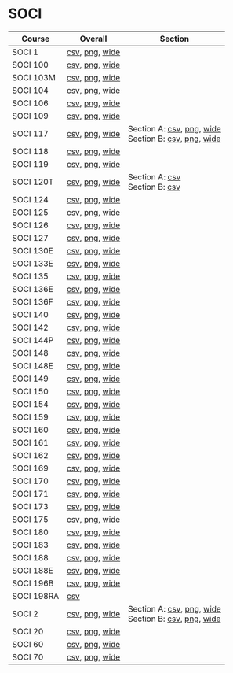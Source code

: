 # SOCI

| Course | Overall | Section |
| ------ | ------- | ------- |
| SOCI 1 | [csv](https://github.com/UCSD-Historical-Enrollment-Data/2025Winter/blob/main/overall/SOCI%201.csv), [png](https://raw.githubusercontent.com/UCSD-Historical-Enrollment-Data/2025Winter/main/plot_overall/SOCI%201.png), [wide](https://raw.githubusercontent.com/UCSD-Historical-Enrollment-Data/2025Winter/main/plot_overall_wide/SOCI%201.png) |  |
| SOCI 100 | [csv](https://github.com/UCSD-Historical-Enrollment-Data/2025Winter/blob/main/overall/SOCI%20100.csv), [png](https://raw.githubusercontent.com/UCSD-Historical-Enrollment-Data/2025Winter/main/plot_overall/SOCI%20100.png), [wide](https://raw.githubusercontent.com/UCSD-Historical-Enrollment-Data/2025Winter/main/plot_overall_wide/SOCI%20100.png) |  |
| SOCI 103M | [csv](https://github.com/UCSD-Historical-Enrollment-Data/2025Winter/blob/main/overall/SOCI%20103M.csv), [png](https://raw.githubusercontent.com/UCSD-Historical-Enrollment-Data/2025Winter/main/plot_overall/SOCI%20103M.png), [wide](https://raw.githubusercontent.com/UCSD-Historical-Enrollment-Data/2025Winter/main/plot_overall_wide/SOCI%20103M.png) |  |
| SOCI 104 | [csv](https://github.com/UCSD-Historical-Enrollment-Data/2025Winter/blob/main/overall/SOCI%20104.csv), [png](https://raw.githubusercontent.com/UCSD-Historical-Enrollment-Data/2025Winter/main/plot_overall/SOCI%20104.png), [wide](https://raw.githubusercontent.com/UCSD-Historical-Enrollment-Data/2025Winter/main/plot_overall_wide/SOCI%20104.png) |  |
| SOCI 106 | [csv](https://github.com/UCSD-Historical-Enrollment-Data/2025Winter/blob/main/overall/SOCI%20106.csv), [png](https://raw.githubusercontent.com/UCSD-Historical-Enrollment-Data/2025Winter/main/plot_overall/SOCI%20106.png), [wide](https://raw.githubusercontent.com/UCSD-Historical-Enrollment-Data/2025Winter/main/plot_overall_wide/SOCI%20106.png) |  |
| SOCI 109 | [csv](https://github.com/UCSD-Historical-Enrollment-Data/2025Winter/blob/main/overall/SOCI%20109.csv), [png](https://raw.githubusercontent.com/UCSD-Historical-Enrollment-Data/2025Winter/main/plot_overall/SOCI%20109.png), [wide](https://raw.githubusercontent.com/UCSD-Historical-Enrollment-Data/2025Winter/main/plot_overall_wide/SOCI%20109.png) |  |
| SOCI 117 | [csv](https://github.com/UCSD-Historical-Enrollment-Data/2025Winter/blob/main/overall/SOCI%20117.csv), [png](https://raw.githubusercontent.com/UCSD-Historical-Enrollment-Data/2025Winter/main/plot_overall/SOCI%20117.png), [wide](https://raw.githubusercontent.com/UCSD-Historical-Enrollment-Data/2025Winter/main/plot_overall_wide/SOCI%20117.png) | Section A: [csv](https://github.com/UCSD-Historical-Enrollment-Data/2025Winter/blob/main/section/SOCI%20117_A.csv), [png](https://raw.githubusercontent.com/UCSD-Historical-Enrollment-Data/2025Winter/main/plot_section/SOCI%20117_A.png), [wide](https://raw.githubusercontent.com/UCSD-Historical-Enrollment-Data/2025Winter/main/plot_section_wide/SOCI%20117_A.png)<br>Section B: [csv](https://github.com/UCSD-Historical-Enrollment-Data/2025Winter/blob/main/section/SOCI%20117_B.csv), [png](https://raw.githubusercontent.com/UCSD-Historical-Enrollment-Data/2025Winter/main/plot_section/SOCI%20117_B.png), [wide](https://raw.githubusercontent.com/UCSD-Historical-Enrollment-Data/2025Winter/main/plot_section_wide/SOCI%20117_B.png) |
| SOCI 118 | [csv](https://github.com/UCSD-Historical-Enrollment-Data/2025Winter/blob/main/overall/SOCI%20118.csv), [png](https://raw.githubusercontent.com/UCSD-Historical-Enrollment-Data/2025Winter/main/plot_overall/SOCI%20118.png), [wide](https://raw.githubusercontent.com/UCSD-Historical-Enrollment-Data/2025Winter/main/plot_overall_wide/SOCI%20118.png) |  |
| SOCI 119 | [csv](https://github.com/UCSD-Historical-Enrollment-Data/2025Winter/blob/main/overall/SOCI%20119.csv), [png](https://raw.githubusercontent.com/UCSD-Historical-Enrollment-Data/2025Winter/main/plot_overall/SOCI%20119.png), [wide](https://raw.githubusercontent.com/UCSD-Historical-Enrollment-Data/2025Winter/main/plot_overall_wide/SOCI%20119.png) |  |
| SOCI 120T | [csv](https://github.com/UCSD-Historical-Enrollment-Data/2025Winter/blob/main/overall/SOCI%20120T.csv), [png](https://raw.githubusercontent.com/UCSD-Historical-Enrollment-Data/2025Winter/main/plot_overall/SOCI%20120T.png), [wide](https://raw.githubusercontent.com/UCSD-Historical-Enrollment-Data/2025Winter/main/plot_overall_wide/SOCI%20120T.png) | Section A: [csv](https://github.com/UCSD-Historical-Enrollment-Data/2025Winter/blob/main/section/SOCI%20120T_A.csv)<br>Section B: [csv](https://github.com/UCSD-Historical-Enrollment-Data/2025Winter/blob/main/section/SOCI%20120T_B.csv) |
| SOCI 124 | [csv](https://github.com/UCSD-Historical-Enrollment-Data/2025Winter/blob/main/overall/SOCI%20124.csv), [png](https://raw.githubusercontent.com/UCSD-Historical-Enrollment-Data/2025Winter/main/plot_overall/SOCI%20124.png), [wide](https://raw.githubusercontent.com/UCSD-Historical-Enrollment-Data/2025Winter/main/plot_overall_wide/SOCI%20124.png) |  |
| SOCI 125 | [csv](https://github.com/UCSD-Historical-Enrollment-Data/2025Winter/blob/main/overall/SOCI%20125.csv), [png](https://raw.githubusercontent.com/UCSD-Historical-Enrollment-Data/2025Winter/main/plot_overall/SOCI%20125.png), [wide](https://raw.githubusercontent.com/UCSD-Historical-Enrollment-Data/2025Winter/main/plot_overall_wide/SOCI%20125.png) |  |
| SOCI 126 | [csv](https://github.com/UCSD-Historical-Enrollment-Data/2025Winter/blob/main/overall/SOCI%20126.csv), [png](https://raw.githubusercontent.com/UCSD-Historical-Enrollment-Data/2025Winter/main/plot_overall/SOCI%20126.png), [wide](https://raw.githubusercontent.com/UCSD-Historical-Enrollment-Data/2025Winter/main/plot_overall_wide/SOCI%20126.png) |  |
| SOCI 127 | [csv](https://github.com/UCSD-Historical-Enrollment-Data/2025Winter/blob/main/overall/SOCI%20127.csv), [png](https://raw.githubusercontent.com/UCSD-Historical-Enrollment-Data/2025Winter/main/plot_overall/SOCI%20127.png), [wide](https://raw.githubusercontent.com/UCSD-Historical-Enrollment-Data/2025Winter/main/plot_overall_wide/SOCI%20127.png) |  |
| SOCI 130E | [csv](https://github.com/UCSD-Historical-Enrollment-Data/2025Winter/blob/main/overall/SOCI%20130E.csv), [png](https://raw.githubusercontent.com/UCSD-Historical-Enrollment-Data/2025Winter/main/plot_overall/SOCI%20130E.png), [wide](https://raw.githubusercontent.com/UCSD-Historical-Enrollment-Data/2025Winter/main/plot_overall_wide/SOCI%20130E.png) |  |
| SOCI 133E | [csv](https://github.com/UCSD-Historical-Enrollment-Data/2025Winter/blob/main/overall/SOCI%20133E.csv), [png](https://raw.githubusercontent.com/UCSD-Historical-Enrollment-Data/2025Winter/main/plot_overall/SOCI%20133E.png), [wide](https://raw.githubusercontent.com/UCSD-Historical-Enrollment-Data/2025Winter/main/plot_overall_wide/SOCI%20133E.png) |  |
| SOCI 135 | [csv](https://github.com/UCSD-Historical-Enrollment-Data/2025Winter/blob/main/overall/SOCI%20135.csv), [png](https://raw.githubusercontent.com/UCSD-Historical-Enrollment-Data/2025Winter/main/plot_overall/SOCI%20135.png), [wide](https://raw.githubusercontent.com/UCSD-Historical-Enrollment-Data/2025Winter/main/plot_overall_wide/SOCI%20135.png) |  |
| SOCI 136E | [csv](https://github.com/UCSD-Historical-Enrollment-Data/2025Winter/blob/main/overall/SOCI%20136E.csv), [png](https://raw.githubusercontent.com/UCSD-Historical-Enrollment-Data/2025Winter/main/plot_overall/SOCI%20136E.png), [wide](https://raw.githubusercontent.com/UCSD-Historical-Enrollment-Data/2025Winter/main/plot_overall_wide/SOCI%20136E.png) |  |
| SOCI 136F | [csv](https://github.com/UCSD-Historical-Enrollment-Data/2025Winter/blob/main/overall/SOCI%20136F.csv), [png](https://raw.githubusercontent.com/UCSD-Historical-Enrollment-Data/2025Winter/main/plot_overall/SOCI%20136F.png), [wide](https://raw.githubusercontent.com/UCSD-Historical-Enrollment-Data/2025Winter/main/plot_overall_wide/SOCI%20136F.png) |  |
| SOCI 140 | [csv](https://github.com/UCSD-Historical-Enrollment-Data/2025Winter/blob/main/overall/SOCI%20140.csv), [png](https://raw.githubusercontent.com/UCSD-Historical-Enrollment-Data/2025Winter/main/plot_overall/SOCI%20140.png), [wide](https://raw.githubusercontent.com/UCSD-Historical-Enrollment-Data/2025Winter/main/plot_overall_wide/SOCI%20140.png) |  |
| SOCI 142 | [csv](https://github.com/UCSD-Historical-Enrollment-Data/2025Winter/blob/main/overall/SOCI%20142.csv), [png](https://raw.githubusercontent.com/UCSD-Historical-Enrollment-Data/2025Winter/main/plot_overall/SOCI%20142.png), [wide](https://raw.githubusercontent.com/UCSD-Historical-Enrollment-Data/2025Winter/main/plot_overall_wide/SOCI%20142.png) |  |
| SOCI 144P | [csv](https://github.com/UCSD-Historical-Enrollment-Data/2025Winter/blob/main/overall/SOCI%20144P.csv), [png](https://raw.githubusercontent.com/UCSD-Historical-Enrollment-Data/2025Winter/main/plot_overall/SOCI%20144P.png), [wide](https://raw.githubusercontent.com/UCSD-Historical-Enrollment-Data/2025Winter/main/plot_overall_wide/SOCI%20144P.png) |  |
| SOCI 148 | [csv](https://github.com/UCSD-Historical-Enrollment-Data/2025Winter/blob/main/overall/SOCI%20148.csv), [png](https://raw.githubusercontent.com/UCSD-Historical-Enrollment-Data/2025Winter/main/plot_overall/SOCI%20148.png), [wide](https://raw.githubusercontent.com/UCSD-Historical-Enrollment-Data/2025Winter/main/plot_overall_wide/SOCI%20148.png) |  |
| SOCI 148E | [csv](https://github.com/UCSD-Historical-Enrollment-Data/2025Winter/blob/main/overall/SOCI%20148E.csv), [png](https://raw.githubusercontent.com/UCSD-Historical-Enrollment-Data/2025Winter/main/plot_overall/SOCI%20148E.png), [wide](https://raw.githubusercontent.com/UCSD-Historical-Enrollment-Data/2025Winter/main/plot_overall_wide/SOCI%20148E.png) |  |
| SOCI 149 | [csv](https://github.com/UCSD-Historical-Enrollment-Data/2025Winter/blob/main/overall/SOCI%20149.csv), [png](https://raw.githubusercontent.com/UCSD-Historical-Enrollment-Data/2025Winter/main/plot_overall/SOCI%20149.png), [wide](https://raw.githubusercontent.com/UCSD-Historical-Enrollment-Data/2025Winter/main/plot_overall_wide/SOCI%20149.png) |  |
| SOCI 150 | [csv](https://github.com/UCSD-Historical-Enrollment-Data/2025Winter/blob/main/overall/SOCI%20150.csv), [png](https://raw.githubusercontent.com/UCSD-Historical-Enrollment-Data/2025Winter/main/plot_overall/SOCI%20150.png), [wide](https://raw.githubusercontent.com/UCSD-Historical-Enrollment-Data/2025Winter/main/plot_overall_wide/SOCI%20150.png) |  |
| SOCI 154 | [csv](https://github.com/UCSD-Historical-Enrollment-Data/2025Winter/blob/main/overall/SOCI%20154.csv), [png](https://raw.githubusercontent.com/UCSD-Historical-Enrollment-Data/2025Winter/main/plot_overall/SOCI%20154.png), [wide](https://raw.githubusercontent.com/UCSD-Historical-Enrollment-Data/2025Winter/main/plot_overall_wide/SOCI%20154.png) |  |
| SOCI 159 | [csv](https://github.com/UCSD-Historical-Enrollment-Data/2025Winter/blob/main/overall/SOCI%20159.csv), [png](https://raw.githubusercontent.com/UCSD-Historical-Enrollment-Data/2025Winter/main/plot_overall/SOCI%20159.png), [wide](https://raw.githubusercontent.com/UCSD-Historical-Enrollment-Data/2025Winter/main/plot_overall_wide/SOCI%20159.png) |  |
| SOCI 160 | [csv](https://github.com/UCSD-Historical-Enrollment-Data/2025Winter/blob/main/overall/SOCI%20160.csv), [png](https://raw.githubusercontent.com/UCSD-Historical-Enrollment-Data/2025Winter/main/plot_overall/SOCI%20160.png), [wide](https://raw.githubusercontent.com/UCSD-Historical-Enrollment-Data/2025Winter/main/plot_overall_wide/SOCI%20160.png) |  |
| SOCI 161 | [csv](https://github.com/UCSD-Historical-Enrollment-Data/2025Winter/blob/main/overall/SOCI%20161.csv), [png](https://raw.githubusercontent.com/UCSD-Historical-Enrollment-Data/2025Winter/main/plot_overall/SOCI%20161.png), [wide](https://raw.githubusercontent.com/UCSD-Historical-Enrollment-Data/2025Winter/main/plot_overall_wide/SOCI%20161.png) |  |
| SOCI 162 | [csv](https://github.com/UCSD-Historical-Enrollment-Data/2025Winter/blob/main/overall/SOCI%20162.csv), [png](https://raw.githubusercontent.com/UCSD-Historical-Enrollment-Data/2025Winter/main/plot_overall/SOCI%20162.png), [wide](https://raw.githubusercontent.com/UCSD-Historical-Enrollment-Data/2025Winter/main/plot_overall_wide/SOCI%20162.png) |  |
| SOCI 169 | [csv](https://github.com/UCSD-Historical-Enrollment-Data/2025Winter/blob/main/overall/SOCI%20169.csv), [png](https://raw.githubusercontent.com/UCSD-Historical-Enrollment-Data/2025Winter/main/plot_overall/SOCI%20169.png), [wide](https://raw.githubusercontent.com/UCSD-Historical-Enrollment-Data/2025Winter/main/plot_overall_wide/SOCI%20169.png) |  |
| SOCI 170 | [csv](https://github.com/UCSD-Historical-Enrollment-Data/2025Winter/blob/main/overall/SOCI%20170.csv), [png](https://raw.githubusercontent.com/UCSD-Historical-Enrollment-Data/2025Winter/main/plot_overall/SOCI%20170.png), [wide](https://raw.githubusercontent.com/UCSD-Historical-Enrollment-Data/2025Winter/main/plot_overall_wide/SOCI%20170.png) |  |
| SOCI 171 | [csv](https://github.com/UCSD-Historical-Enrollment-Data/2025Winter/blob/main/overall/SOCI%20171.csv), [png](https://raw.githubusercontent.com/UCSD-Historical-Enrollment-Data/2025Winter/main/plot_overall/SOCI%20171.png), [wide](https://raw.githubusercontent.com/UCSD-Historical-Enrollment-Data/2025Winter/main/plot_overall_wide/SOCI%20171.png) |  |
| SOCI 173 | [csv](https://github.com/UCSD-Historical-Enrollment-Data/2025Winter/blob/main/overall/SOCI%20173.csv), [png](https://raw.githubusercontent.com/UCSD-Historical-Enrollment-Data/2025Winter/main/plot_overall/SOCI%20173.png), [wide](https://raw.githubusercontent.com/UCSD-Historical-Enrollment-Data/2025Winter/main/plot_overall_wide/SOCI%20173.png) |  |
| SOCI 175 | [csv](https://github.com/UCSD-Historical-Enrollment-Data/2025Winter/blob/main/overall/SOCI%20175.csv), [png](https://raw.githubusercontent.com/UCSD-Historical-Enrollment-Data/2025Winter/main/plot_overall/SOCI%20175.png), [wide](https://raw.githubusercontent.com/UCSD-Historical-Enrollment-Data/2025Winter/main/plot_overall_wide/SOCI%20175.png) |  |
| SOCI 180 | [csv](https://github.com/UCSD-Historical-Enrollment-Data/2025Winter/blob/main/overall/SOCI%20180.csv), [png](https://raw.githubusercontent.com/UCSD-Historical-Enrollment-Data/2025Winter/main/plot_overall/SOCI%20180.png), [wide](https://raw.githubusercontent.com/UCSD-Historical-Enrollment-Data/2025Winter/main/plot_overall_wide/SOCI%20180.png) |  |
| SOCI 183 | [csv](https://github.com/UCSD-Historical-Enrollment-Data/2025Winter/blob/main/overall/SOCI%20183.csv), [png](https://raw.githubusercontent.com/UCSD-Historical-Enrollment-Data/2025Winter/main/plot_overall/SOCI%20183.png), [wide](https://raw.githubusercontent.com/UCSD-Historical-Enrollment-Data/2025Winter/main/plot_overall_wide/SOCI%20183.png) |  |
| SOCI 188 | [csv](https://github.com/UCSD-Historical-Enrollment-Data/2025Winter/blob/main/overall/SOCI%20188.csv), [png](https://raw.githubusercontent.com/UCSD-Historical-Enrollment-Data/2025Winter/main/plot_overall/SOCI%20188.png), [wide](https://raw.githubusercontent.com/UCSD-Historical-Enrollment-Data/2025Winter/main/plot_overall_wide/SOCI%20188.png) |  |
| SOCI 188E | [csv](https://github.com/UCSD-Historical-Enrollment-Data/2025Winter/blob/main/overall/SOCI%20188E.csv), [png](https://raw.githubusercontent.com/UCSD-Historical-Enrollment-Data/2025Winter/main/plot_overall/SOCI%20188E.png), [wide](https://raw.githubusercontent.com/UCSD-Historical-Enrollment-Data/2025Winter/main/plot_overall_wide/SOCI%20188E.png) |  |
| SOCI 196B | [csv](https://github.com/UCSD-Historical-Enrollment-Data/2025Winter/blob/main/overall/SOCI%20196B.csv), [png](https://raw.githubusercontent.com/UCSD-Historical-Enrollment-Data/2025Winter/main/plot_overall/SOCI%20196B.png), [wide](https://raw.githubusercontent.com/UCSD-Historical-Enrollment-Data/2025Winter/main/plot_overall_wide/SOCI%20196B.png) |  |
| SOCI 198RA | [csv](https://github.com/UCSD-Historical-Enrollment-Data/2025Winter/blob/main/overall/SOCI%20198RA.csv) |  |
| SOCI 2 | [csv](https://github.com/UCSD-Historical-Enrollment-Data/2025Winter/blob/main/overall/SOCI%202.csv), [png](https://raw.githubusercontent.com/UCSD-Historical-Enrollment-Data/2025Winter/main/plot_overall/SOCI%202.png), [wide](https://raw.githubusercontent.com/UCSD-Historical-Enrollment-Data/2025Winter/main/plot_overall_wide/SOCI%202.png) | Section A: [csv](https://github.com/UCSD-Historical-Enrollment-Data/2025Winter/blob/main/section/SOCI%202_A.csv), [png](https://raw.githubusercontent.com/UCSD-Historical-Enrollment-Data/2025Winter/main/plot_section/SOCI%202_A.png), [wide](https://raw.githubusercontent.com/UCSD-Historical-Enrollment-Data/2025Winter/main/plot_section_wide/SOCI%202_A.png)<br>Section B: [csv](https://github.com/UCSD-Historical-Enrollment-Data/2025Winter/blob/main/section/SOCI%202_B.csv), [png](https://raw.githubusercontent.com/UCSD-Historical-Enrollment-Data/2025Winter/main/plot_section/SOCI%202_B.png), [wide](https://raw.githubusercontent.com/UCSD-Historical-Enrollment-Data/2025Winter/main/plot_section_wide/SOCI%202_B.png) |
| SOCI 20 | [csv](https://github.com/UCSD-Historical-Enrollment-Data/2025Winter/blob/main/overall/SOCI%2020.csv), [png](https://raw.githubusercontent.com/UCSD-Historical-Enrollment-Data/2025Winter/main/plot_overall/SOCI%2020.png), [wide](https://raw.githubusercontent.com/UCSD-Historical-Enrollment-Data/2025Winter/main/plot_overall_wide/SOCI%2020.png) |  |
| SOCI 60 | [csv](https://github.com/UCSD-Historical-Enrollment-Data/2025Winter/blob/main/overall/SOCI%2060.csv), [png](https://raw.githubusercontent.com/UCSD-Historical-Enrollment-Data/2025Winter/main/plot_overall/SOCI%2060.png), [wide](https://raw.githubusercontent.com/UCSD-Historical-Enrollment-Data/2025Winter/main/plot_overall_wide/SOCI%2060.png) |  |
| SOCI 70 | [csv](https://github.com/UCSD-Historical-Enrollment-Data/2025Winter/blob/main/overall/SOCI%2070.csv), [png](https://raw.githubusercontent.com/UCSD-Historical-Enrollment-Data/2025Winter/main/plot_overall/SOCI%2070.png), [wide](https://raw.githubusercontent.com/UCSD-Historical-Enrollment-Data/2025Winter/main/plot_overall_wide/SOCI%2070.png) |  |
